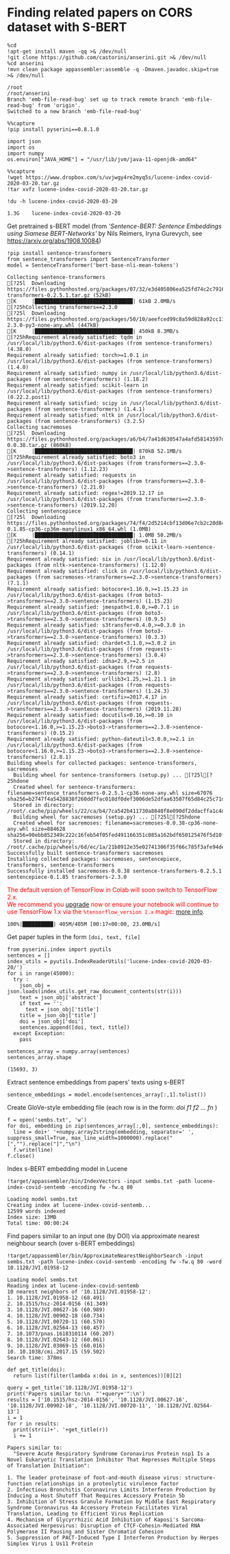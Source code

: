 # Finding related papers on CORS dataset with S-BERT

```
%cd
!apt-get install maven -qq >& /dev/null
!git clone https://github.com/castorini/anserini.git >& /dev/null
%cd anserini
!mvn clean package appassembler:assemble -q -Dmaven.javadoc.skip=true >& /dev/null

```

    /root
    /root/anserini
    Branch 'emb-file-read-bug' set up to track remote branch 'emb-file-read-bug' from 'origin'.
    Switched to a new branch 'emb-file-read-bug'



```
%%capture
!pip install pyserini==0.8.1.0

import json
import os
import numpy
os.environ["JAVA_HOME"] = "/usr/lib/jvm/java-11-openjdk-amd64"
```


```
%%capture
!wget https://www.dropbox.com/s/uvjwgy4re2myq5s/lucene-index-covid-2020-03-20.tar.gz
!tar xvfz lucene-index-covid-2020-03-20.tar.gz
```


```
!du -h lucene-index-covid-2020-03-20
```

    1.3G	lucene-index-covid-2020-03-20


Get pretrained s-BERT model (from *'Sentence-BERT: Sentence Embeddings using Siamese BERT-Networks'* by Nils Reimers, Iryna Gurevych, see https://arxiv.org/abs/1908.10084)




```
!pip install sentence-transformers
from sentence_transformers import SentenceTransformer
model = SentenceTransformer('bert-base-nli-mean-tokens')
```

    Collecting sentence-transformers
    [?25l  Downloading https://files.pythonhosted.org/packages/07/32/e3d405806ea525fd74c2c79164c3f7bc0b0b9811f27990484c6d6874c76f/sentence-transformers-0.2.5.1.tar.gz (52kB)
    [K     |████████████████████████████████| 61kB 2.0MB/s 
    [?25hCollecting transformers==2.3.0
    [?25l  Downloading https://files.pythonhosted.org/packages/50/10/aeefced99c8a59d828a92cc11d213e2743212d3641c87c82d61b035a7d5c/transformers-2.3.0-py3-none-any.whl (447kB)
    [K     |████████████████████████████████| 450kB 8.3MB/s 
    [?25hRequirement already satisfied: tqdm in /usr/local/lib/python3.6/dist-packages (from sentence-transformers) (4.38.0)
    Requirement already satisfied: torch>=1.0.1 in /usr/local/lib/python3.6/dist-packages (from sentence-transformers) (1.4.0)
    Requirement already satisfied: numpy in /usr/local/lib/python3.6/dist-packages (from sentence-transformers) (1.18.2)
    Requirement already satisfied: scikit-learn in /usr/local/lib/python3.6/dist-packages (from sentence-transformers) (0.22.2.post1)
    Requirement already satisfied: scipy in /usr/local/lib/python3.6/dist-packages (from sentence-transformers) (1.4.1)
    Requirement already satisfied: nltk in /usr/local/lib/python3.6/dist-packages (from sentence-transformers) (3.2.5)
    Collecting sacremoses
    [?25l  Downloading https://files.pythonhosted.org/packages/a6/b4/7a41d630547a4afd58143597d5a49e07bfd4c42914d8335b2a5657efc14b/sacremoses-0.0.38.tar.gz (860kB)
    [K     |████████████████████████████████| 870kB 52.1MB/s 
    [?25hRequirement already satisfied: boto3 in /usr/local/lib/python3.6/dist-packages (from transformers==2.3.0->sentence-transformers) (1.12.23)
    Requirement already satisfied: requests in /usr/local/lib/python3.6/dist-packages (from transformers==2.3.0->sentence-transformers) (2.21.0)
    Requirement already satisfied: regex!=2019.12.17 in /usr/local/lib/python3.6/dist-packages (from transformers==2.3.0->sentence-transformers) (2019.12.20)
    Collecting sentencepiece
    [?25l  Downloading https://files.pythonhosted.org/packages/74/f4/2d5214cbf13d06e7cb2c20d84115ca25b53ea76fa1f0ade0e3c9749de214/sentencepiece-0.1.85-cp36-cp36m-manylinux1_x86_64.whl (1.0MB)
    [K     |████████████████████████████████| 1.0MB 50.2MB/s 
    [?25hRequirement already satisfied: joblib>=0.11 in /usr/local/lib/python3.6/dist-packages (from scikit-learn->sentence-transformers) (0.14.1)
    Requirement already satisfied: six in /usr/local/lib/python3.6/dist-packages (from nltk->sentence-transformers) (1.12.0)
    Requirement already satisfied: click in /usr/local/lib/python3.6/dist-packages (from sacremoses->transformers==2.3.0->sentence-transformers) (7.1.1)
    Requirement already satisfied: botocore<1.16.0,>=1.15.23 in /usr/local/lib/python3.6/dist-packages (from boto3->transformers==2.3.0->sentence-transformers) (1.15.23)
    Requirement already satisfied: jmespath<1.0.0,>=0.7.1 in /usr/local/lib/python3.6/dist-packages (from boto3->transformers==2.3.0->sentence-transformers) (0.9.5)
    Requirement already satisfied: s3transfer<0.4.0,>=0.3.0 in /usr/local/lib/python3.6/dist-packages (from boto3->transformers==2.3.0->sentence-transformers) (0.3.3)
    Requirement already satisfied: chardet<3.1.0,>=3.0.2 in /usr/local/lib/python3.6/dist-packages (from requests->transformers==2.3.0->sentence-transformers) (3.0.4)
    Requirement already satisfied: idna<2.9,>=2.5 in /usr/local/lib/python3.6/dist-packages (from requests->transformers==2.3.0->sentence-transformers) (2.8)
    Requirement already satisfied: urllib3<1.25,>=1.21.1 in /usr/local/lib/python3.6/dist-packages (from requests->transformers==2.3.0->sentence-transformers) (1.24.3)
    Requirement already satisfied: certifi>=2017.4.17 in /usr/local/lib/python3.6/dist-packages (from requests->transformers==2.3.0->sentence-transformers) (2019.11.28)
    Requirement already satisfied: docutils<0.16,>=0.10 in /usr/local/lib/python3.6/dist-packages (from botocore<1.16.0,>=1.15.23->boto3->transformers==2.3.0->sentence-transformers) (0.15.2)
    Requirement already satisfied: python-dateutil<3.0.0,>=2.1 in /usr/local/lib/python3.6/dist-packages (from botocore<1.16.0,>=1.15.23->boto3->transformers==2.3.0->sentence-transformers) (2.8.1)
    Building wheels for collected packages: sentence-transformers, sacremoses
      Building wheel for sentence-transformers (setup.py) ... [?25l[?25hdone
      Created wheel for sentence-transformers: filename=sentence_transformers-0.2.5.1-cp36-none-any.whl size=67076 sha256=b2747f4a5428838f260dd7fac018df0def3006de52dfaa63507f65d84c25c71d
      Stored in directory: /root/.cache/pip/wheels/22/ca/b4/7ca542b411730a8840f8e090df2ddacffa1c4dd9f209684c19
      Building wheel for sacremoses (setup.py) ... [?25l[?25hdone
      Created wheel for sacremoses: filename=sacremoses-0.0.38-cp36-none-any.whl size=884628 sha256=90ebb852349c222c16feb54f05fed491166351c085a162bdf650125476f5d10f
      Stored in directory: /root/.cache/pip/wheels/6d/ec/1a/21b8912e35e02741306f35f66c785f3afe94de754a0eaf1422
    Successfully built sentence-transformers sacremoses
    Installing collected packages: sacremoses, sentencepiece, transformers, sentence-transformers
    Successfully installed sacremoses-0.0.38 sentence-transformers-0.2.5.1 sentencepiece-0.1.85 transformers-2.3.0



<p style="color: red;">
The default version of TensorFlow in Colab will soon switch to TensorFlow 2.x.<br>
We recommend you <a href="https://www.tensorflow.org/guide/migrate" target="_blank">upgrade</a> now 
or ensure your notebook will continue to use TensorFlow 1.x via the <code>%tensorflow_version 1.x</code> magic:
<a href="https://colab.research.google.com/notebooks/tensorflow_version.ipynb" target="_blank">more info</a>.</p>



    100%|██████████| 405M/405M [00:17<00:00, 23.0MB/s]


Get paper tuples in the form `[doi, text, file]`





```
from pyserini.index import pyutils
sentences = []
index_utils = pyutils.IndexReaderUtils('lucene-index-covid-2020-03-20/')
for i in range(45000):
  try :
    json_obj = json.loads(index_utils.get_raw_document_contents(str(i)))
    text = json_obj['abstract']
    if text == '':
      text = json_obj['title']
    title = json_obj['title']
    doi = json_obj['doi']
    sentences.append([doi, text, title])
  except Exception:
    pass
```


```
sentences_array = numpy.array(sentences)
sentences_array.shape
```




    (15693, 3)



Extract sentence embeddings from papers' texts using s-BERT



```
sentence_embeddings = model.encode(sentences_array[:,1].tolist())
```

Create GloVe-style embedding file (each row is in the form: *doi f1 f2 ... fn* )


```
f = open('sembs.txt', 'w')
for doi, embedding in zip(sentences_array[:,0], sentence_embeddings):
  line = doi+' '+numpy.array2string(embedding, separator=' ', suppress_small=True, max_line_width=1000000).replace("[","").replace("]","\n")
  f.write(line)
f.close()
```

Index s-BERT embedding model in Lucene


```
!target/appassembler/bin/IndexVectors -input sembs.txt -path lucene-index-covid-sentemb -encoding fw -fw.q 80
```

    Loading model sembs.txt
    Creating index at lucene-index-covid-sentemb...
    12599 words indexed
    Index size: 13MB
    Total time: 00:00:24


Find papers similar to an input one (by DOI) via approximate nearest neighbour search (over s-BERT embeddings)


```
!target/appassembler/bin/ApproximateNearestNeighborSearch -input sembs.txt -path lucene-index-covid-sentemb -encoding fw -fw.q 80 -word 10.1128/JVI.01958-12
```

    Loading model sembs.txt
    Reading index at lucene-index-covid-sentemb
    10 nearest neighbors of '10.1128/JVI.01958-12':
    1. 10.1128/JVI.01958-12 (68.491)
    2. 10.1515/hsz-2014-0156 (61.349)
    3. 10.1128/JVI.00627-16 (60.989)
    4. 10.1128/JVI.00902-18 (60.734)
    5. 10.1128/JVI.00720-11 (60.570)
    6. 10.1128/JVI.02564-13 (60.457)
    7. 10.1073/pnas.1618310114 (60.207)
    8. 10.1128/JVI.02643-12 (60.061)
    9. 10.1128/JVI.03069-15 (60.016)
    10. 10.1038/cmi.2017.15 (59.502)
    Search time: 378ms



```
def get_title(doi):
  return list(filter(lambda x:doi in x, sentences))[0][2]

query = get_title('10.1128/JVI.01958-12') 
print('Papers similar to:\n  "'+query+'":\n')
results = ['10.1515/hsz-2014-0156', '10.1128/JVI.00627-16', '10.1128/JVI.00902-18', '10.1128/JVI.00720-11', '10.1128/JVI.02564-13']
i = 1
for r in results:
  print(str(i)+'. '+get_title(r))
  i += 1

```

    Papers similar to:
      "Severe Acute Respiratory Syndrome Coronavirus Protein nsp1 Is a Novel Eukaryotic Translation Inhibitor That Represses Multiple Steps of Translation Initiation":
    
    1. The leader proteinase of foot-and-mouth disease virus: structure-function relationships in a proteolytic virulence factor
    2. Infectious Bronchitis Coronavirus Limits Interferon Production by Inducing a Host Shutoff That Requires Accessory Protein 5b
    3. Inhibition of Stress Granule Formation by Middle East Respiratory Syndrome Coronavirus 4a Accessory Protein Facilitates Viral Translation, Leading to Efficient Virus Replication
    4. Mechanism of Glycyrrhizic Acid Inhibition of Kaposi's Sarcoma-Associated Herpesvirus: Disruption of CTCF-Cohesin-Mediated RNA Polymerase II Pausing and Sister Chromatid Cohesion
    5. Suppression of PACT-Induced Type I Interferon Production by Herpes Simplex Virus 1 Us11 Protein
